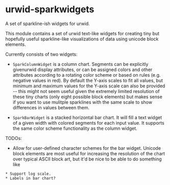 urwid-sparkwidgets
==================

A set of sparkline-ish widgets for urwid.

This module contains a set of urwid text-like widgets for creating tiny but
hopefully useful sparkline-like visualizations of data using unicode block
elements.

Currently consists of two widgets:

* ```SparkColumnWidget``` is a column chart.  Segments can be explicitly
givenurwid display attributes, or can be assigned colors and other attributes
according to a rotating color scheme or based on rules (e.g. negative values in
red).  By default the Y-axis scales to fit all values, but minimum and maximum
values for the Y-axis scale can also be provided -- this might not seem useful
given the extremely limited resolution of these tiny charts (only eight possible
block elements) but makes sense if you want to use mulitple sparklines with the
same scale to show differences in values between them.

* ```SparkBarWidget``` is a stacked horizontal bar chart.  It will fill a text
widget of a given width with colored segments for each input value.  It supports
the same color scheme functionality as the column widget.

TODOs:
* Allow for user-defined character schemes for the bar widget.  Unicode block
elements are most useful for increasing the resolution of the chart over typical
ASCII block art, but it'd be nice to be able to do something like
```******@@@@@@@@#####%%%%" for compatibility with non-color displays.
* Support log scale.
* Labels in bar chart?
